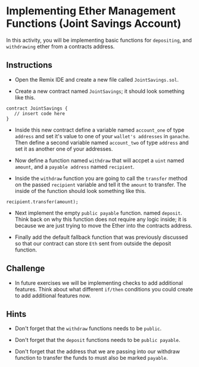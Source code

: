# Implementing Ether Management Functions (Joint Savings Account)

In this activity, you will be implementing basic functions for `depositing`, and `withdrawing` ether from a contracts address.

## Instructions

* Open the Remix IDE and create a new file called `JointSavings.sol`.

* Create a new contract named `JointSavings`; it should look something like this.

```solidity
contract JointSavings {
   // insert code here
}
```

* Inside this new contract define a variable named `account_one` of type `address` and set it's value to one of your `wallet's addresses` in `ganache`. Then define a second variable named `account_two` of type `address` and set it as another one of your addresses.

* Now define a function named `withdraw` that will accpet a `uint` named `amount`, and a `payable address` named `recipient`.

* Inside the `withdraw` function you are going to call the `transfer` method on the passed `recipient` variable and tell it the `amount` to transfer. The inside of the function should look something like this.

```solidity
recipient.transfer(amount);
```

* Next implement the empty `public payable` function. named `deposit`. Think back on why this function does not require any logic inside; it is because we are just trying to move the Ether into the contracts address.

* Finally add the default fallback function that was previously discussed so that our contract can store `Eth` sent from outside the deposit function.

## Challenge

* In future exercises we will be implementing checks to add additional features. Think about what different `if/then` conditions you could create to add additional features now.

## Hints

* Don't forget that the `withdraw` functions needs to be `public`.

* Don't forget that the `deposit` functions needs to be `public payable`.

* Don't forget that the address that we are passing into our withdraw function to transfer the funds to must also be marked `payable`.
